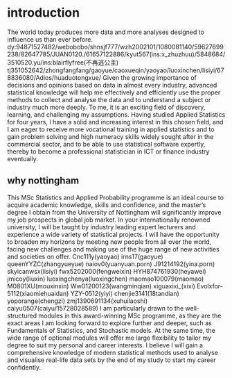 # introduction
The world today produces 
more data and more analyses designed to 
influence us than ever before.
dy:94871527482/webobobo/shnsjf777/wzh2002101/1080081140/59627699238/82647785/JUAN0120./61657122886/kyut567(ins:x_zhuzhuu)/5848684/3510520.yu/ins:blairflyfree(不再逃公主)
tj351052642/zhongfangfang/gaoyue/caoxueqin/yaoyao/luoxinchen/lisiyi/678836080/Adios/huaduotongxue/
Given the growing importance of decisions and opinions based on data in almost every industry, advanced statistical knowledge will help me effectively and efficiently use the proper methods to collect and analyse the data and to understand a subject or industry much more deeply. 
To me, it is an exciting field of discovery, learning, and challenging my assumptions. 
Having studied Applied Statistics for four years, I have a solid and increasing interest in this chosen field, and I am eager to receive more vocational training in applied statistics and to gain problem solving and high numeracy skills widely sought after in the commercial sector, and to be able to use statistical software expertly, 
thereby to become a professional statistician in ICT or finance industry eventually.
## why nottingham
This MSc Statistics and Applied Probability programme is an ideal course to acquire academic knowledge, skills and confidence, and the master’s degree I obtain from the University of Nottingham will significantly improve my job prospects in global job market.
In your internationally renowned university, I will be taught by industry leading expert lecturers and experience a wide variety of statistical projects. 
I will have the opportunity to broaden my horizons by meeting new people from all over the world, facing new challenges and making use of the huge range of new activities and societies on offer. 
Cnc111y(yaoyao) irns17(gaoyue) queenYYZC(zhangyueyue) naiov0(yuanyuan.porn) J91214192(yina.porn) skyicanwsx(lisiyi) fwx5202000(fengweixin) HYH874761930(heyawei)
jmicoy(liuxin) luoxingchenya(luoxingchen) maomao100079(maomao) M0801XU(mouxinxin) Ww01200123(wangminqian) xiguaxixi_(xixi) Evolxfor-5112(xiaomiehuaidan) YZY-0512(yiyi) chenjie3141(18tandian) yoporange(chengzi) zmj1390691134(xuhuilaoshi) caiyu0507(caiyu/15728028589)
I am particularly drawn to the well-structured modules in this award-winning MSc programme, as they are the exact areas I am looking forward to explore further and deeper, such as Fundamentals of Statistics, and Stochastic models. 
At the same time, the wide range of optional modules will offer me large flexibility to tailor my degree to suit my personal and career interests. 
I believe I will gain a comprehensive knowledge of modern statistical methods used to analyse and visualise real-life data sets by the end of my study to start my career confidently.
